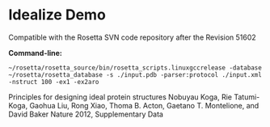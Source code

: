 Idealize Demo
=============

Compatible with the Rosetta SVN code repository after the Revision 51602

**Command-line:**

    ~/rosetta/rosetta_source/bin/rosetta_scripts.linuxgccrelease -database ~/rosetta/rosetta_database -s ./input.pdb -parser:protocol ./input.xml -nstruct 100 -ex1 -ex2aro

Principles for designing ideal protein structures Nobuyau Koga, Rie 
Tatumi-Koga, Gaohua Liu, Rong Xiao, Thoma B. Acton, Gaetano T. Montelione, and 
David Baker Nature 2012, Supplementary Data 

